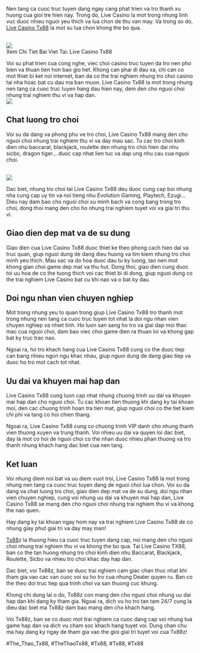 <main>
<p>Nen tang ca cuoc truc tuyen dang ngay cang phat trien va tro thanh xu huong cua gioi tre hien nay. Trong do, Live Casino la mot trong nhung linh vuc duoc nhieu nguoi yeu thich va lua chon de thu van may. Va trong so do, <a href="https://tx88z.net/live-casino-tx88/">Live Casino Tx88</a> la mot su lua chon khong the bo qua.</p><br><img src="https://tx88z.net/wp-content/uploads/2025/02/nhung-diem-noi-bat-tai-tx88-casino.jpg"></br>
Xem Chi Tiet Bai Viet Tai: Live Casino Tx88
<p>Voi su phat trien cua cong nghe, viec choi casino truc tuyen da tro nen pho bien va thuan tien hon bao gio het. Khong can phai di dau xa, chi can co mot thiet bi ket noi internet, ban da co the trai nghiem nhung tro choi casino tai nha hoac bat cu dau ma ban muon. Live Casino Tx88 la mot trong nhung nen tang ca cuoc truc tuyen hang dau hien nay, dem den cho nguoi choi nhung trai nghiem thu vi va hap dan.<br><img src="https://tx88z.net/wp-content/uploads/2025/02/an-toan-va-bao-mat-tai-live-casino-tx88.jpg"></br>
<h2>Chat luong tro choi</h2>
<p>Voi su da dang va phong phu ve tro choi, Live Casino Tx88 mang den cho nguoi choi nhung trai nghiem thu vi va day mau sac. Tu cac tro choi kinh dien nhu baccarat, blackjack, roulette den nhung tro choi hien dai nhu sicbo, dragon tiger... duoc cap nhat lien tuc va dap ung nhu cau cua nguoi choi.</p><br><img src="https://tx88z.net/wp-content/uploads/2025/02/cac-su-kien-dac-biet.jpg"></br>
<p>Dac biet, nhung tro choi tai Live Casino Tx88 deu duoc cung cap boi nhung nha cung cap uy tin va noi tieng nhu Evolution Gaming, Playtech, Ezugi... Dieu nay dam bao cho nguoi choi su minh bach va cong bang trong tro choi, dong thoi mang den cho ho nhung trai nghiem tuyet voi va giai tri thu vi.
<h2>Giao dien dep mat va de su dung</h2>
<p>Giao dien cua Live Casino Tx88 duoc thiet ke theo phong cach hien dai va truc quan, giup nguoi dung de dang dieu huong va tim kiem nhung tro choi minh yeu thich. Mau sac va do hoa duoc dau tu ky luong, tao nen mot khong gian choi game dep mat va thu hut. Dong thoi, giao dien cung duoc toi uu hoa de co the tuong thich voi cac thiet bi di dong, giup nguoi dung co the trai nghiem Live Casino bat cu khi nao va o bat ky dau.</p>
<h2>Doi ngu nhan vien chuyen nghiep</h2>
<p>Mot trong nhung yeu to quan trong giup Live Casino Tx88 tro thanh mot trong nhung nen tang ca cuoc truc tuyen tot nhat la doi ngu nhan vien chuyen nghiep va nhiet tinh. Ho luon san sang ho tro va giai dap moi thac mac cua nguoi choi, dam bao viec choi game dien ra thuan loi va khong gap bat ky truc trac nao.
<p>Ngoai ra, ho tro khach hang cua Live Casino Tx88 cung co the duoc tiep can bang nhieu ngon ngu khac nhau, giup nguoi dung de dang giao tiep va duoc ho tro mot cach tot nhat.</p>
<h2>Uu dai va khuyen mai hap dan</h2>
<p>Live Casino Tx88 cung luon cap nhat nhung chuong trinh uu dai va khuyen mai hap dan cho nguoi choi. Tu cac khoan tien thuong khi dang ky tai khoan moi, den cac chuong trinh hoan tra tien mat, giup nguoi choi co the tiet kiem chi phi va tang co hoi chien thang.</p>
<p>Ngoai ra, Live Casino Tx88 cung co chuong trinh VIP danh cho nhung thanh vien thuong xuyen va trung thanh. Voi nhieu uu dai va quyen loi dac biet, day la mot co hoi de nguoi choi co the nhan duoc nhieu phan thuong va tro thanh nhung khach hang dac biet cua nen tang.</p>
<h2>Ket luan</h2>
<p>Voi nhung diem noi bat va uu diem vuot troi, Live Casino Tx88 la mot trong nhung nen tang ca cuoc truc tuyen dang de nguoi choi lua chon. Voi su da dang va chat luong tro choi, giao dien dep mat va de su dung, doi ngu nhan vien chuyen nghiep, cung voi nhung uu dai va khuyen mai hap dan, Live Casino Tx88 se mang den cho nguoi choi nhung trai nghiem thu vi va khong the nao quen.</p>
<p>Hay dang ky tai khoan ngay hom nay va trai nghiem Live Casino Tx88 de co nhung giay phut giai tri va day may man!</p>
</main><p><a href="https://tx88z.net/">Tx88</a>z la thuong hieu ca cuoc truc tuyen dang cap, noi mang den cho nguoi choi nhung trai nghiem thu vi va khong the bo qua. Tai Live Casino TX88, ban co the tan huong nhung tro choi kinh dien nhu Baccarat, Blackjack, Roulette, Sicbo va nhieu tro choi khac day hap dan.

Dac biet, voi Tx88z, ban se duoc trai nghiem cam giac chan thuc nhat khi tham gia vao cac van cuoc voi su ho tro cua nhung Dealer quyen ru. Ban co the theo doi truc tiep qua trinh choi va san thuong cuc khung.

Khong chi dung lai o do, Tx88z con mang den cho nguoi choi nhung uu dai hap dan khi dang ky tham gia. Ngoai ra, dich vu ho tro tan tam 24/7 cung la dieu dac biet ma Tx88z dam bao mang den cho khach hang.

Voi Tx88z, ban se co duoc mot trai nghiem ca cuoc dang cap voi nhung tua game hap dan va dich vu cham soc khach hang tuyet voi. Dung chan chu ma hay dang ky ngay de tham gia vao the gioi giai tri tuyet voi cua Tx88z!</p>
#The_Thao_Tx88, #TheThaoTx88, #Tx88, #Tx88, #Tx88
